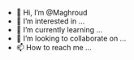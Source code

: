 - 👋 Hi, I’m @Maghroud
- 👀 I’m interested in ...
- 🌱 I’m currently learning ...
- 💞️ I’m looking to collaborate on ...
- 📫 How to reach me ...

<!---
Maghroud/Maghroud is a ✨ special ✨ repository because its `README.md` (this file) appears on your GitHub profile.
You can click the Preview link to take a look at your changes.
--->
